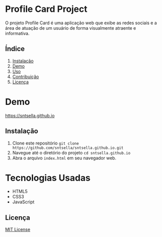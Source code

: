 # Profile Card Project

O projeto Profile Card é uma aplicação web que exibe as redes sociais e a área de atuação de um usuário de forma visualmente atraente e informativa.

## Índice

1. [Instalação](#instalação)
2. [Demo](#demo)
3. [Uso](#uso)
4. [Contribuição](#contribuição)
5. [Licença](#licença)

# Demo
https://sntsella.github.io

## Instalação
1. Clone este repositório `git clone https://github.com/sntsella/sntsella.github.io.git`
2. Navegue até o diretório do projeto `cd sntsella.github.io` 
3. Abra o arquivo `index.html` em seu navegador web.

# Tecnologias Usadas
- HTML5
- CSS3
- JavaScript

## Licença

[MIT License](LICENSE)
